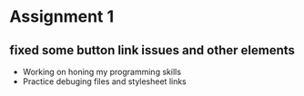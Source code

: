 # Assignment 1
## fixed some button link issues and other elements

- Working on honing my programming skills
- Practice debuging files and stylesheet links
